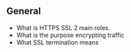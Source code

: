 ## General

- What is HTTPS SSL 2 main roles.
- What is the purpose encrypting traffic
- What SSL termination means
